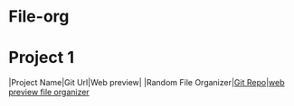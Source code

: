 # File-org
# Project 1
|Project Name|Git Url|Web preview|
|Random File Organizer|[Git Repo](https://github.com/ankubisht987/File-org.git)|[web preview file organizer](https://ankubisht987.github.io/File-org/)
